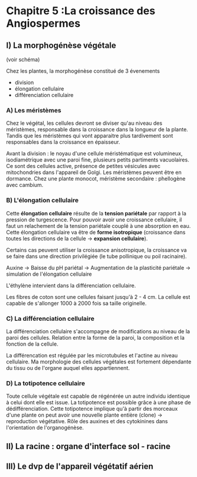 # Chapitre 5 :La croissance des Angiospermes

## I) La morphogénèse végétale

(voir schéma)

Chez les plantes, la morphogénèse constitué de 3 évenements 

* division
* élongation cellulaire
* différenciation cellulaire

### A) Les méristèmes

Chez le végétal, les cellules devront se diviser qu'au niveau des méristèmes, responsable dans la croissance dans la longueur de la plante. Tandis que les méristèmes qui vont apparaitre plus tardivement sont responsables dans la croissance en épaisseur.  

Avant la division : le noyau d'une cellule méristématique est volumineux, isodiamétrique avec une paroi fine, plusieurs petits partiments vacuolaires. Ce sont des cellules active, présence de petites vésicules avec mitochondries dans l'appareil de Golgi. Les méristèmes peuvent être en dormance. Chez une plante monocot, méristème secondaire :  phellogène avec cambium. 

### B) L'élongation cellulaire

Cette **élongation cellulaire** résulte de la **tension pariétale** par rapport à la pression de turgescence. Pour pouvoir avoir une croissance cellulaire, il faut un relachement de la tension pariétale couplé à une absorption en eau. Cette élongation cellulaire va être de **forme isotropique** (croissance dans toutes les directions de la cellule -> **expansion cellulaire**). 

Certains cas peuvent utiliser la croissance anisotropique, la croissance va se faire dans une direction privilégiée (le tube pollinique ou poil racinaire). 

Auxine -> Baisse du pH pariétal -> Augmentation de la plasticité pariétale -> simulation de l'élongation cellulaire

L'éthylène intervient dans la différenciation cellulaire. 

Les fibres de coton sont une cellules faisant jusqu'à 2 - 4 cm. La cellule est capable de s'allonger 1000 à 2000 fois sa taille originelle. 

### C) La différenciation cellulaire

La différenciation cellulaire s'accompagne de modifications au niveau de la paroi des cellules. Relation entre la forme de la paroi, la composition et la fonction de la cellule.

La différencation est régulée par les microtubules et l'actine au niveau cellulaire. Ma morphologie des cellules végétales est fortement dépendante du tissu ou de l'organe auquel elles appartiennent.

### D) La totipotence cellulaire

Toute cellule végétale est capable de régénérée un autre individu identique à celui dont elle est issue. La totipotence est possible grâce à une phase de dédifférenciation. Cette totipotence implique qu'à partir des morceaux d'une plante on peut avoir une nouvelle plante entière (clone) -> reproduction végétative. Rôle des auxines et des cytokinines dans l'orientation de l'organogénèse.


## II) La racine : organe d'interface sol - racine

## III) Le dvp de l'appareil végétatif aérien